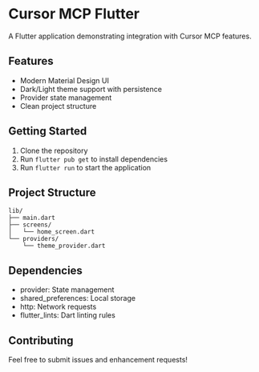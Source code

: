 # Cursor MCP Flutter

A Flutter application demonstrating integration with Cursor MCP features.

## Features

- Modern Material Design UI
- Dark/Light theme support with persistence
- Provider state management
- Clean project structure

## Getting Started

1. Clone the repository
2. Run `flutter pub get` to install dependencies
3. Run `flutter run` to start the application

## Project Structure

```
lib/
├── main.dart
├── screens/
│   └── home_screen.dart
└── providers/
    └── theme_provider.dart
```

## Dependencies

- provider: State management
- shared_preferences: Local storage
- http: Network requests
- flutter_lints: Dart linting rules

## Contributing

Feel free to submit issues and enhancement requests!